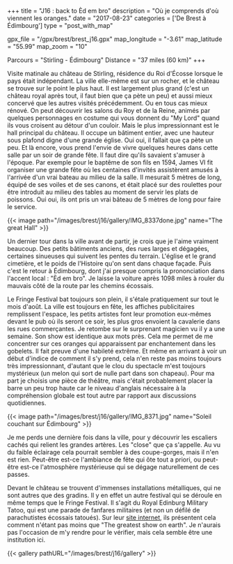 +++
title = "J16 : back to Èd em bro"
description = "Où je comprends d'où viennent les oranges."
date = "2017-08-23"
categories = ['De Brest à Édimbourg']
type = "post_with_map"

gpx_file = "/gpx/brest/brest_j16.gpx"
map_longitude = "-3.61"
map_latitude = "55.99"
map_zoom = "10"

Parcours = "Stirling -  Édimbourg"
Distance = "37 miles (60 km)"
+++

Visite matinale au château de Stirling, résidence du Roi d'Écosse lorsque le pays était indépendant. La ville elle-même est sur un rocher, et le château se trouve sur le point le plus haut. Il est largement plus grand (c'est un château royal après tout, il faut bien que ça pète un peu) et aussi mieux concervé que les autres visités précédemment. Ou en tous cas mieux rénové. On peut découvrir les salons du Roy et de la Reine, animés par quelques personnages en costume qui vous donnent du "My Lord" quand ils vous croisent au détour d'un couloir.
Mais le plus impressionnant est le hall principal du château. Il occupe un bâtiment entier, avec une hauteur sous plafond digne d'une grande église. Oui oui, il fallait que ça pète un peu. Et là encore, vous prend l'envie de vivre quelques heures dans cette salle par un soir de grande fête. Il faut dire qu'ils savaient s'amuser à l'époque. Par exemple pour le baptême de son fils en 1594, James VI fit organiser une grande fête où les centaines d'invités assistèrent amusés à l'arrivée d'un vrai bateau au milieu de la salle. Il mesurait 5 mètres de long, équipé de ses voiles et de ses canons, et était placé sur des roulettes pour être introduit au milieu des tables au moment de servir les plats de poissons. Oui oui, ils ont pris un vrai bâteau de 5 mètres de long pour faire le service.


{{< image path="/images/brest/j16/gallery/IMG_8337done.jpg" name="The great Hall" >}}


Un dernier tour dans la ville avant de partir, je crois que je l'aime vraiment beaucoup. Des petits bâtiments anciens, des rues larges et dégagées, certaines sinueuses qui suivent les pentes du terrain. L'église et le grand cimetière, et le poids de l'Histoire qu'on sent dans chaque façade.
Puis c'est le retour à Édimbourg, dont j'ai presque compris la prononciation dans l'accent local : "Èd em bro". Je laisse la voiture après 1098 miles à rouler du mauvais côté de la route par les chemins écossais.

Le Fringe Festival bat toujours son plein, il s'étale pratiquement sur tout le mois d'août. La ville est toujours en fête, les affiches publicitaires remplissent l'espace, les petits artistes font leur promotion eux-mêmes devant le pub où ils seront ce soir, les plus gros envoient la cavalerie dans les rues commerçantes.
Je retombe sur le surprenant magicien vu il y a une semaine. Son show est identique aux mots près. Cela me permet de me concentrer sur ces oranges qui apparaissent par enchantement dans les gobelets. Il fait preuve d'une habileté extrême. Et même en arrivant à voir un début d'indice de comment il s'y prend, cela n'en reste pas moins toujours très impressionnant, d'autant que le clou du spectacle m'est toujours mystérieux (un melon qui sort de nulle part dans son chapeau).
Pour ma part je choisis une pièce de théâtre, mais c'était probablement placer la barre un peu trop haute car le niveau d'anglais nécessaire à la compréhension globale est tout autre par rapport aux discussions quotidiennes.


{{< image path="/images/brest/j16/gallery/IMG_8371.jpg" name="Soleil couchant sur Édimbourg" >}}

Je me perds une dernière fois dans la ville, pour y découvrir les escaliers cachés qui relient les grandes artères. Les "close" que ça s'appelle. Au vu du faible éclairage cela pourrait sembler à des coupe-gorges, mais il n'en est rien. Peut-être est-ce l'ambiance de fête qui ôte tout a priori, ou peut-être est-ce l'atmosphère mystérieuse qui se dégage naturellement de ces passes.

Devant le château se trouvent d'immenses installations métalliques, qui ne sont autres que des gradins. Il y en effet un autre festival qui se déroule en même temps que le Fringe Festival. Il s'agit du Royal Edinburg Military Tatoo, qui est une parade de fanfares militaires (et non un défilé de parachutistes écossais tatoués). Sur leur [site internet](https://www.edintattoo.co.uk/), ils présentent cela comment n'étant pas moins que "The greatest show on earth". Je n'aurais pas l'occasion de m'y rendre pour le vérifier, mais cela semble être une institution ici.


{{< gallery pathURL="/images/brest/j16/gallery" >}}
